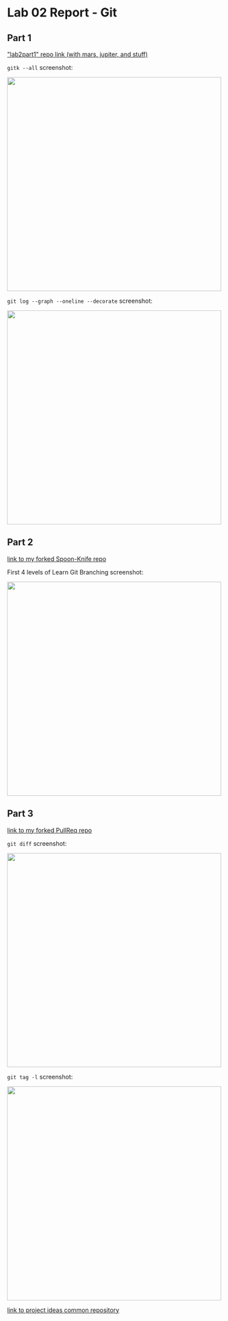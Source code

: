 # Lab 02 Report - Git

## Part 1
["lab2part1" repo link (with mars, jupiter, and stuff)](https://github.com/callumhauber/lab2part1)

`gitk --all` screenshot:

<img src="https://user-images.githubusercontent.com/29618911/151100535-269de271-d574-4c46-a8e5-b49e2a36399b.png" width="500">

`git log --graph --oneline --decorate` screenshot:

<img src="https://user-images.githubusercontent.com/29618911/151100552-59023851-0214-4c02-9aea-8da5a86a3285.png" width="500">

## Part 2

[link to my forked Spoon-Knife repo](https://github.com/callumhauber/Spoon-Knife)

First 4 levels of Learn Git Branching screenshot:

<img src="https://user-images.githubusercontent.com/29618911/151100592-82a59793-42e0-4b42-83a4-60811ec1ac14.png" width="500">

## Part 3

[link to my forked PullReq repo](https://github.com/callumhauber/PullReq)

`git diff` screenshot:

<img src="https://user-images.githubusercontent.com/29618911/151100612-69b98444-53de-4600-9d43-1422688849a8.png" width="500">

`git tag -l` screenshot:

<img src="https://user-images.githubusercontent.com/29618911/151100620-f7e3745c-7f9d-4854-acef-98f41b802a6e.png" width="500">

[link to project ideas common repository](https://github.com/callumhauber/OSSProjectIdeas)
